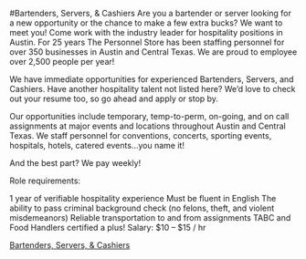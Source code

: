 #Bartenders, Servers, & Cashiers
Are you a bartender or server looking for a new opportunity or the chance to make a few extra bucks? We want to meet you! Come work with the industry leader for hospitality positions in Austin. For 25 years The Personnel Store has been staffing personnel for over 350 businesses in Austin and Central Texas. We are proud to employee over 2,500 people per year!

We have immediate opportunities for experienced Bartenders, Servers, and Cashiers. Have another hospitality talent not listed here? We’d love to check out your resume too, so go ahead and apply or stop by.

Our opportunities include temporary, temp-to-perm, on-going, and on call assignments at major events and locations throughout Austin and Central Texas. We staff personnel for conventions, concerts, sporting events, hospitals, hotels, catered events…you name it!

And the best part? We pay weekly!

Role requirements:

1 year of verifiable hospitality experience
Must be fluent in English
The ability to pass criminal background check (no felons, theft, and violent misdemeanors)
Reliable transportation to and from assignments
TABC and Food Handlers certified a plus!
Salary: $10 – $15 / hr

[Bartenders, Servers, & Cashiers](http://www.thepersonnelstore.com/569-2/)
